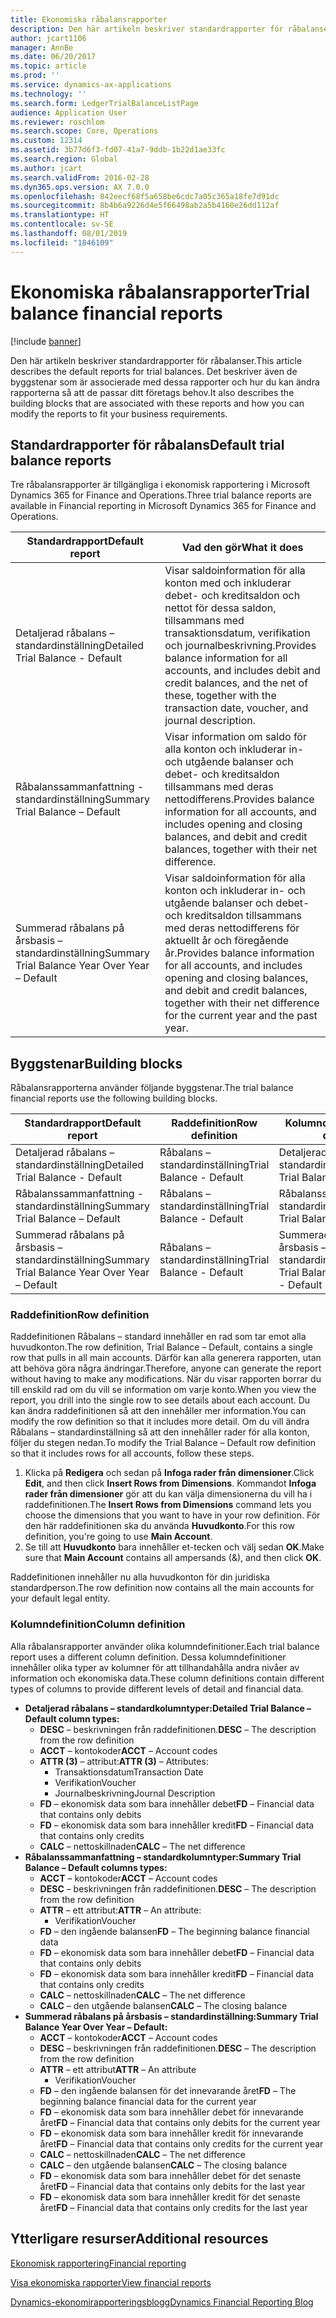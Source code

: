 ```yaml
---
title: Ekonomiska råbalansrapporter
description: Den här artikeln beskriver standardrapporter för råbalanser. Det beskriver även de byggstenar som är associerade med dessa rapporter och hur du kan ändra rapporterna så att de passar ditt företags behov.
author: jcart1106
manager: AnnBe
ms.date: 06/20/2017
ms.topic: article
ms.prod: ''
ms.service: dynamics-ax-applications
ms.technology: ''
ms.search.form: LedgerTrialBalanceListPage
audience: Application User
ms.reviewer: roschlom
ms.search.scope: Core, Operations
ms.custom: 12314
ms.assetid: 3b77d6f3-fd07-41a7-9ddb-1b22d1ae33fc
ms.search.region: Global
ms.author: jcart
ms.search.validFrom: 2016-02-28
ms.dyn365.ops.version: AX 7.0.0
ms.openlocfilehash: 842eecf68f5a658be6cdc7a05c365a18fe7d91dc
ms.sourcegitcommit: 8b4b6a9226d4e5f66498ab2a5b4160e26dd112af
ms.translationtype: HT
ms.contentlocale: sv-SE
ms.lasthandoff: 08/01/2019
ms.locfileid: "1846109"
---
```

# <a name="trial-balance-financial-reports"></a><span data-ttu-id="35707-104">Ekonomiska råbalansrapporter</span><span class="sxs-lookup"><span data-stu-id="35707-104">Trial balance financial reports</span></span>

[!include [banner](../includes/banner.md)]

<span data-ttu-id="35707-105">Den här artikeln beskriver standardrapporter för råbalanser.</span><span class="sxs-lookup"><span data-stu-id="35707-105">This article describes the default reports for trial balances.</span></span> <span data-ttu-id="35707-106">Det beskriver även de byggstenar som är associerade med dessa rapporter och hur du kan ändra rapporterna så att de passar ditt företags behov.</span><span class="sxs-lookup"><span data-stu-id="35707-106">It also describes the building blocks that are associated with these reports and how you can modify the reports to fit your business requirements.</span></span> 

<a name="default-trial-balance-reports"></a><span data-ttu-id="35707-107">Standardrapporter för råbalans</span><span class="sxs-lookup"><span data-stu-id="35707-107">Default trial balance reports</span></span>
-----------------------------

<span data-ttu-id="35707-108">Tre råbalansrapporter är tillgängliga i ekonomisk rapportering i Microsoft Dynamics 365 for Finance and Operations.</span><span class="sxs-lookup"><span data-stu-id="35707-108">Three trial balance reports are available in Financial reporting in Microsoft Dynamics 365 for Finance and Operations.</span></span>

| <span data-ttu-id="35707-109">Standardrapport</span><span class="sxs-lookup"><span data-stu-id="35707-109">Default report</span></span>                                 | <span data-ttu-id="35707-110">Vad den gör</span><span class="sxs-lookup"><span data-stu-id="35707-110">What it does</span></span>                                                                                                                                                                                        |
|------------------------------------------------|-----------------------------------------------------------------------------------------------------------------------------------------------------------------------------------------------------|
| <span data-ttu-id="35707-111">Detaljerad råbalans – standardinställning</span><span class="sxs-lookup"><span data-stu-id="35707-111">Detailed Trial Balance - Default</span></span>               | <span data-ttu-id="35707-112">Visar saldoinformation för alla konton med och inkluderar debet- och kreditsaldon och nettot för dessa saldon, tillsammans med transaktionsdatum, verifikation och journalbeskrivning.</span><span class="sxs-lookup"><span data-stu-id="35707-112">Provides balance information for all accounts, and includes debit and credit balances, and the net of these, together with the transaction date, voucher, and journal description.</span></span>                  |
| <span data-ttu-id="35707-113">Råbalanssammanfattning - standardinställning</span><span class="sxs-lookup"><span data-stu-id="35707-113">Summary Trial Balance – Default</span></span>                | <span data-ttu-id="35707-114">Visar information om saldo för alla konton och inkluderar in- och utgående balanser och debet- och kreditsaldon tillsammans med deras nettodifferens.</span><span class="sxs-lookup"><span data-stu-id="35707-114">Provides balance information for all accounts, and includes opening and closing balances, and debit and credit balances, together with their net difference.</span></span>                                        |
| <span data-ttu-id="35707-115">Summerad råbalans på årsbasis – standardinställning</span><span class="sxs-lookup"><span data-stu-id="35707-115">Summary Trial Balance Year Over Year – Default</span></span> | <span data-ttu-id="35707-116">Visar saldoinformation för alla konton och inkluderar in- och utgående balanser och debet- och kreditsaldon tillsammans med deras nettodifferens för aktuellt år och föregående år.</span><span class="sxs-lookup"><span data-stu-id="35707-116">Provides balance information for all accounts, and includes opening and closing balances, and debit and credit balances, together with their net difference for the current year and the past year.</span></span> |

## <a name="building-blocks"></a><span data-ttu-id="35707-117">Byggstenar</span><span class="sxs-lookup"><span data-stu-id="35707-117">Building blocks</span></span>
<span data-ttu-id="35707-118">Råbalansrapporterna använder följande byggstenar.</span><span class="sxs-lookup"><span data-stu-id="35707-118">The trial balance financial reports use the following building blocks.</span></span>

| <span data-ttu-id="35707-119">Standardrapport</span><span class="sxs-lookup"><span data-stu-id="35707-119">Default report</span></span>                                 | <span data-ttu-id="35707-120">Raddefinition</span><span class="sxs-lookup"><span data-stu-id="35707-120">Row definition</span></span>          | <span data-ttu-id="35707-121">Kolumndefinition</span><span class="sxs-lookup"><span data-stu-id="35707-121">Column definition</span></span>                              |
|------------------------------------------------|-------------------------|------------------------------------------------|
| <span data-ttu-id="35707-122">Detaljerad råbalans – standardinställning</span><span class="sxs-lookup"><span data-stu-id="35707-122">Detailed Trial Balance - Default</span></span>               | <span data-ttu-id="35707-123">Råbalans – standardinställning</span><span class="sxs-lookup"><span data-stu-id="35707-123">Trial Balance - Default</span></span> | <span data-ttu-id="35707-124">Detaljerad råbalans – standardinställning</span><span class="sxs-lookup"><span data-stu-id="35707-124">Detailed Trial Balance - Default</span></span>               |
| <span data-ttu-id="35707-125">Råbalanssammanfattning - standardinställning</span><span class="sxs-lookup"><span data-stu-id="35707-125">Summary Trial Balance – Default</span></span>                | <span data-ttu-id="35707-126">Råbalans – standardinställning</span><span class="sxs-lookup"><span data-stu-id="35707-126">Trial Balance - Default</span></span> | <span data-ttu-id="35707-127">Råbalanssammanfattning – standardinställning</span><span class="sxs-lookup"><span data-stu-id="35707-127">Summary Trial Balance - Default</span></span>                |
| <span data-ttu-id="35707-128">Summerad råbalans på årsbasis – standardinställning</span><span class="sxs-lookup"><span data-stu-id="35707-128">Summary Trial Balance Year Over Year – Default</span></span> | <span data-ttu-id="35707-129">Råbalans – standardinställning</span><span class="sxs-lookup"><span data-stu-id="35707-129">Trial Balance - Default</span></span> | <span data-ttu-id="35707-130">Summerad råbalans på årsbasis – standardinställning</span><span class="sxs-lookup"><span data-stu-id="35707-130">Summary Trial Balance Year Over Year - Default</span></span> |

### <a name="row-definition"></a><span data-ttu-id="35707-131">Raddefinition</span><span class="sxs-lookup"><span data-stu-id="35707-131">Row definition</span></span>

<span data-ttu-id="35707-132">Raddefinitionen Råbalans – standard innehåller en rad som tar emot alla huvudkonton.</span><span class="sxs-lookup"><span data-stu-id="35707-132">The row definition, Trial Balance – Default, contains a single row that pulls in all main accounts.</span></span> <span data-ttu-id="35707-133">Därför kan alla generera rapporten, utan att behöva göra några ändringar.</span><span class="sxs-lookup"><span data-stu-id="35707-133">Therefore, anyone can generate the report without having to make any modifications.</span></span> <span data-ttu-id="35707-134">När du visar rapporten borrar du till enskild rad om du vill se information om varje konto.</span><span class="sxs-lookup"><span data-stu-id="35707-134">When you view the report, you drill into the single row to see details about each account.</span></span> <span data-ttu-id="35707-135">Du kan ändra raddefinitionen så att den innehåller mer information.</span><span class="sxs-lookup"><span data-stu-id="35707-135">You can modify the row definition so that it includes more detail.</span></span> <span data-ttu-id="35707-136">Om du vill ändra Råbalans – standardinställning så att den innehåller rader för alla konton, följer du stegen nedan.</span><span class="sxs-lookup"><span data-stu-id="35707-136">To modify the Trial Balance – Default row definition so that it includes rows for all accounts, follow these steps.</span></span>

1.  <span data-ttu-id="35707-137">Klicka på **Redigera** och sedan på **Infoga rader från dimensioner**.</span><span class="sxs-lookup"><span data-stu-id="35707-137">Click **Edit**, and then click **Insert Rows from Dimensions**.</span></span> <span data-ttu-id="35707-138">Kommandot **Infoga rader från dimensioner** gör att du kan välja dimensionerna du vill ha i raddefinitionen.</span><span class="sxs-lookup"><span data-stu-id="35707-138">The **Insert Rows from Dimensions** command lets you choose the dimensions that you want to have in your row definition.</span></span> <span data-ttu-id="35707-139">För den här raddefinitionen ska du använda **Huvudkonto**.</span><span class="sxs-lookup"><span data-stu-id="35707-139">For this row definition, you're going to use **Main Account**.</span></span>
2.  <span data-ttu-id="35707-140">Se till att **Huvudkonto** bara innehåller et-tecken och välj sedan **OK**.</span><span class="sxs-lookup"><span data-stu-id="35707-140">Make sure that **Main Account** contains all ampersands (&), and then click **OK**.</span></span>

<span data-ttu-id="35707-141">Raddefinitionen innehåller nu alla huvudkonton för din juridiska standardperson.</span><span class="sxs-lookup"><span data-stu-id="35707-141">The row definition now contains all the main accounts for your default legal entity.</span></span>

### <a name="column-definition"></a><span data-ttu-id="35707-142">Kolumndefinition</span><span class="sxs-lookup"><span data-stu-id="35707-142">Column definition</span></span>

<span data-ttu-id="35707-143">Alla råbalansrapporter använder olika kolumndefinitioner.</span><span class="sxs-lookup"><span data-stu-id="35707-143">Each trial balance report uses a different column definition.</span></span> <span data-ttu-id="35707-144">Dessa kolumndefinitioner innehåller olika typer av kolumner för att tillhandahålla andra nivåer av information och ekonomiska data.</span><span class="sxs-lookup"><span data-stu-id="35707-144">These column definitions contain different types of columns to provide different levels of detail and financial data.</span></span>

-   <span data-ttu-id="35707-145">**Detaljerad råbalans – standardkolumntyper:**</span><span class="sxs-lookup"><span data-stu-id="35707-145">**Detailed Trial Balance – Default column types:**</span></span>
    -   <span data-ttu-id="35707-146">**DESC** – beskrivningen från raddefinitionen.</span><span class="sxs-lookup"><span data-stu-id="35707-146">**DESC** – The description from the row definition</span></span>
    -   <span data-ttu-id="35707-147">**ACCT** – kontokoder</span><span class="sxs-lookup"><span data-stu-id="35707-147">**ACCT** – Account codes</span></span>
    -   <span data-ttu-id="35707-148">**ATTR (3)** – attribut:</span><span class="sxs-lookup"><span data-stu-id="35707-148">**ATTR (3)** – Attributes:</span></span>
        -   <span data-ttu-id="35707-149">Transaktionsdatum</span><span class="sxs-lookup"><span data-stu-id="35707-149">Transaction Date</span></span>
        -   <span data-ttu-id="35707-150">Verifikation</span><span class="sxs-lookup"><span data-stu-id="35707-150">Voucher</span></span>
        -   <span data-ttu-id="35707-151">Journalbeskrivning</span><span class="sxs-lookup"><span data-stu-id="35707-151">Journal Description</span></span>
    -   <span data-ttu-id="35707-152">**FD** – ekonomisk data som bara innehåller debet</span><span class="sxs-lookup"><span data-stu-id="35707-152">**FD** – Financial data that contains only debits</span></span>
    -   <span data-ttu-id="35707-153">**FD** – ekonomisk data som bara innehåller kredit</span><span class="sxs-lookup"><span data-stu-id="35707-153">**FD** – Financial data that contains only credits</span></span>
    -   <span data-ttu-id="35707-154">**CALC** – nettoskillnaden</span><span class="sxs-lookup"><span data-stu-id="35707-154">**CALC** – The net difference</span></span>
-   <span data-ttu-id="35707-155">**Råbalanssammanfattning – standardkolumntyper:**</span><span class="sxs-lookup"><span data-stu-id="35707-155">**Summary Trial Balance – Default columns types:**</span></span>
    -   <span data-ttu-id="35707-156">**ACCT** – kontokoder</span><span class="sxs-lookup"><span data-stu-id="35707-156">**ACCT** – Account codes</span></span>
    -   <span data-ttu-id="35707-157">**DESC** – beskrivningen från raddefinitionen.</span><span class="sxs-lookup"><span data-stu-id="35707-157">**DESC** – The description from the row definition</span></span>
    -   <span data-ttu-id="35707-158">**ATTR** – ett attribut:</span><span class="sxs-lookup"><span data-stu-id="35707-158">**ATTR** – An attribute:</span></span>
        -   <span data-ttu-id="35707-159">Verifikation</span><span class="sxs-lookup"><span data-stu-id="35707-159">Voucher</span></span>
    -   <span data-ttu-id="35707-160">**FD** – den ingående balansen</span><span class="sxs-lookup"><span data-stu-id="35707-160">**FD** – The beginning balance financial data</span></span>
    -   <span data-ttu-id="35707-161">**FD** – ekonomisk data som bara innehåller debet</span><span class="sxs-lookup"><span data-stu-id="35707-161">**FD** – Financial data that contains only debits</span></span>
    -   <span data-ttu-id="35707-162">**FD** – ekonomisk data som bara innehåller kredit</span><span class="sxs-lookup"><span data-stu-id="35707-162">**FD** – Financial data that contains only credits</span></span>
    -   <span data-ttu-id="35707-163">**CALC** – nettoskillnaden</span><span class="sxs-lookup"><span data-stu-id="35707-163">**CALC** – The net difference</span></span>
    -   <span data-ttu-id="35707-164">**CALC** – den utgående balansen</span><span class="sxs-lookup"><span data-stu-id="35707-164">**CALC** – The closing balance</span></span>
-   <span data-ttu-id="35707-165">**Summerad råbalans på årsbasis – standardinställning:**</span><span class="sxs-lookup"><span data-stu-id="35707-165">**Summary Trial Balance Year Over Year – Default:**</span></span>
    -   <span data-ttu-id="35707-166">**ACCT** – kontokoder</span><span class="sxs-lookup"><span data-stu-id="35707-166">**ACCT** – Account codes</span></span>
    -   <span data-ttu-id="35707-167">**DESC** – beskrivningen från raddefinitionen.</span><span class="sxs-lookup"><span data-stu-id="35707-167">**DESC** – The description from the row definition</span></span>
    -   <span data-ttu-id="35707-168">**ATTR** – ett attribut</span><span class="sxs-lookup"><span data-stu-id="35707-168">**ATTR** – An attribute</span></span>
        -   <span data-ttu-id="35707-169">Verifikation</span><span class="sxs-lookup"><span data-stu-id="35707-169">Voucher</span></span>
    -   <span data-ttu-id="35707-170">**FD** – den ingående balansen för det innevarande året</span><span class="sxs-lookup"><span data-stu-id="35707-170">**FD** – The beginning balance financial data for the current year</span></span>
    -   <span data-ttu-id="35707-171">**FD** – ekonomisk data som bara innehåller debet för innevarande året</span><span class="sxs-lookup"><span data-stu-id="35707-171">**FD** – Financial data that contains only debits for the current year</span></span>
    -   <span data-ttu-id="35707-172">**FD** – ekonomisk data som bara innehåller kredit för innevarande året</span><span class="sxs-lookup"><span data-stu-id="35707-172">**FD** – Financial data that contains only credits for the current year</span></span>
    -   <span data-ttu-id="35707-173">**CALC** – nettoskillnaden</span><span class="sxs-lookup"><span data-stu-id="35707-173">**CALC** – The net difference</span></span>
    -   <span data-ttu-id="35707-174">**CALC** – den utgående balansen</span><span class="sxs-lookup"><span data-stu-id="35707-174">**CALC** – The closing balance</span></span>
    -   <span data-ttu-id="35707-175">**FD** – ekonomisk data som bara innehåller debet för det senaste året</span><span class="sxs-lookup"><span data-stu-id="35707-175">**FD** – Financial data that contains only debits for the last year</span></span>
    -   <span data-ttu-id="35707-176">**FD** – ekonomisk data som bara innehåller kredit för det senaste året</span><span class="sxs-lookup"><span data-stu-id="35707-176">**FD** – Financial data that contains only credits for the last year</span></span>



<a name="additional-resources"></a><span data-ttu-id="35707-177">Ytterligare resurser</span><span class="sxs-lookup"><span data-stu-id="35707-177">Additional resources</span></span>
--------

[<span data-ttu-id="35707-178">Ekonomisk rapportering</span><span class="sxs-lookup"><span data-stu-id="35707-178">Financial reporting</span></span>](financial-reporting-getting-started.md)

[<span data-ttu-id="35707-179">Visa ekonomiska rapporter</span><span class="sxs-lookup"><span data-stu-id="35707-179">View financial reports</span></span>](view-financial-reports.md)

[<span data-ttu-id="35707-180">Dynamics-ekonomirapporteringsblogg</span><span class="sxs-lookup"><span data-stu-id="35707-180">Dynamics Financial Reporting Blog</span></span>](https://blogs.msdn.com/b/dynamics_financial_reporting/)



